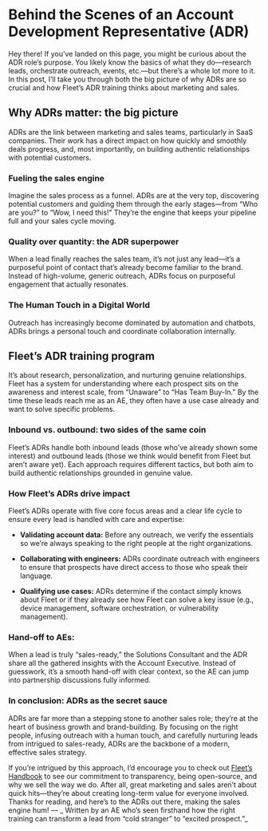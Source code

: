 # Behind the Scenes of an Account Development Representative (ADR)

Hey there! If you’ve landed on this page, you might be curious about the ADR role’s purpose. You likely know the basics of what they do—research leads, orchestrate outreach, events, etc.—but there’s a whole lot more to it. In this post, I’ll take you through both the big picture of why ADRs are so crucial and how Fleet’s ADR training thinks about marketing and sales.

## Why ADRs matter: the big picture
ADRs are the link between marketing and sales teams, particularly in SaaS companies. Their work has a direct impact on how quickly and smoothly deals progress, and, most importantly, on building authentic relationships with potential customers.


### Fueling the sales engine
Imagine the sales process as a funnel. ADRs are at the very top, discovering potential customers and guiding them through the early stages—from “Who are you?” to “Wow, I need this!” They’re the engine that keeps your pipeline full and your sales cycle moving.

### Quality over quantity: the ADR superpower
When a lead finally reaches the sales team, it’s not just any lead—it’s a purposeful point of contact that’s already become familiar to the brand. Instead of high-volume, generic outreach, ADRs focus on purposeful engagement that actually resonates.

### The Human Touch in a Digital World
Outreach has increasingly become dominated by automation and chatbots, ADRs brings a personal touch and coordinate collaboration internally. 

## Fleet’s ADR training program
It’s about research, personalization, and nurturing genuine relationships. Fleet has a system for understanding where each prospect sits on the awareness and interest scale, from “Unaware” to “Has Team Buy-In.” By the time these leads reach me as an AE, they often have a use case already and want to solve specific problems.


### Inbound vs. outbound: two sides of the same coin
Fleet’s ADRs handle both inbound leads (those who’ve already shown some interest) and outbound leads (those we think would benefit from Fleet but aren’t aware yet). Each approach requires different tactics, but both aim to build authentic relationships grounded in genuine value.

### How Fleet’s ADRs drive impact
Fleet’s ADRs operate with five core focus areas and a clear life cycle to ensure every lead is handled with care and expertise:

- **Validating account data:** Before any outreach, we verify the essentials so we’re always speaking to the right people at the right organizations. 

- **Collaborating with engineers:** ADRs coordinate outreach with engineers to ensure that prospects have direct access to those who speak their language.

- **Qualifying use cases:** ADRs determine if the contact simply knows about Fleet or if they already see how Fleet can solve a key issue (e.g., device management, software orchestration, or vulnerability management).

### Hand-off to AEs:
When a lead is truly “sales-ready,” the Solutions Consultant and the ADR share all the gathered insights with the Account Executive. Instead of guesswork, it’s a smooth hand-off with clear context, so the AE can jump into partnership discussions fully informed.

### In conclusion: ADRs as the secret sauce

ADRs are far more than a stepping stone to another sales role; they’re at the heart of business growth and brand-building. By focusing on the right people, infusing outreach with a human touch, and carefully nurturing leads from intrigued to sales-ready, ADRs are the backbone of a modern, effective sales strategy.

If you’re intrigued by this approach, I’d encourage you to check out [Fleet’s Handbook](https://fleetdm.com/handbook/company/why-this-way#why-open-source) to see our commitment to transparency, being open-source, and why we sell the way we do. After all, great marketing and sales aren’t about quick hits—they’re about creating long-term value for everyone involved.
Thanks for reading, and here’s to the ADRs out there, making the sales engine hum!
—
_ Written by an AE who’s seen firsthand how the right training can transform a lead from “cold stranger” to “excited prospect.”_

